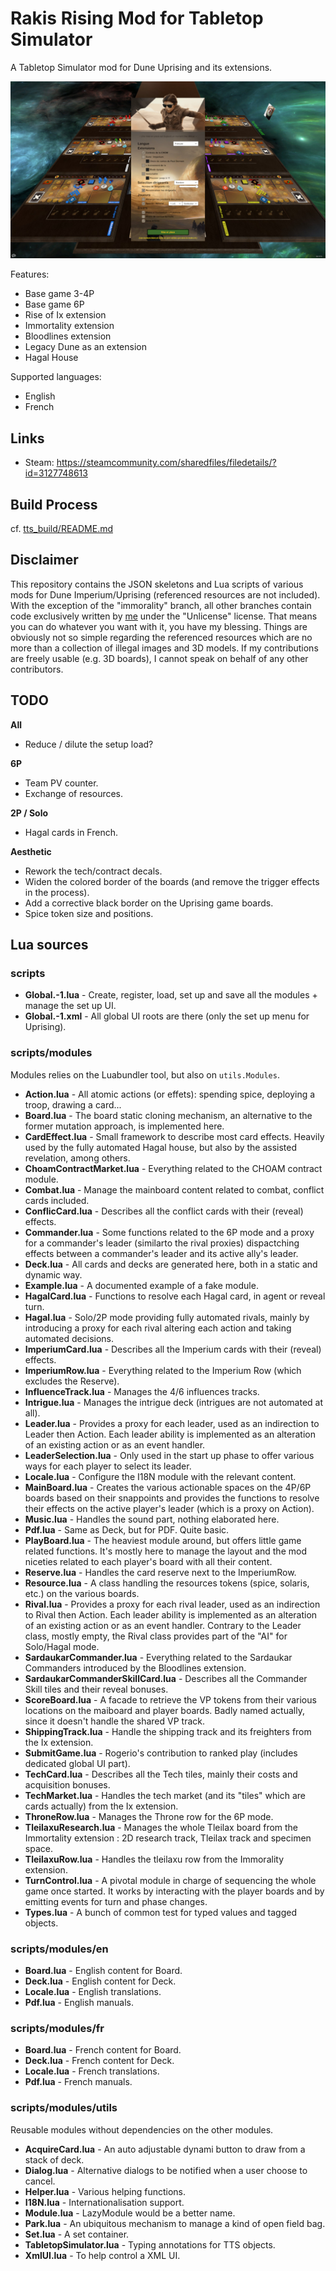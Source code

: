 # Rakis Rising Mod for Tabletop Simulator

A Tabletop Simulator mod for Dune Uprising and its extensions.

![Capture](captures/capture-1.jpg)

Features:

- Base game 3-4P
- Base game 6P
- Rise of Ix extension
- Immortality extension
- Bloodlines extension
- Legacy Dune as an extension
- Hagal House

Supported languages:

- English
- French

## Links

- Steam: https://steamcommunity.com/sharedfiles/filedetails/?id=3127748613

## Build Process

cf. [tts_build/README.md](tts_build/README.md)

## Disclaimer

This repository contains the JSON skeletons and Lua scripts of various mods for Dune Imperium/Uprising (referenced resources are not included). With the exception of the "immorality" branch, all other branches contain code exclusively written by [me](https://steamcommunity.com/profiles/76561197978597744/myworkshopfiles/?appid=286160) under the "Unlicense" license. That means you can do whatever you want with it, you have my blessing. Things are obviously not so simple regarding the referenced resources which are no more than a collection of illegal images and 3D models. If my contributions are freely usable (e.g. 3D boards), I cannot speak on behalf of any other contributors.

## TODO

__All__

- Reduce / dilute the setup load?

__6P__

- Team PV counter.
- Exchange of resources.

__2P / Solo__

- Hagal cards in French.

__Aesthetic__

- Rework the tech/contract decals.
- Widen the colored border of the boards (and remove the trigger effects in the process).
- Add a corrective black border on the Uprising game boards.
- Spice token size and positions.

## Lua sources

### scripts

- __Global.-1.lua__ - Create, register, load, set up and save all the modules + manage the set up UI.
- __Global.-1.xml__ - All global UI roots are there (only the set up menu for Uprising).

### scripts/modules

Modules relies on the Luabundler tool, but also on `utils.Modules`.

- __Action.lua__ - All atomic actions (or effets): spending spice, deploying a troop, drawing a card...
- __Board.lua__ - The board static cloning mechanism, an alternative to the former mutation approach, is implemented here.
- __CardEffect.lua__ - Small framework to describe most card effects. Heavily used by the fully automated Hagal house, but also by the assisted revelation, among others.
- __ChoamContractMarket.lua__ - Everything related to the CHOAM contract module.
- __Combat.lua__ - Manage the mainboard content related to combat, conflict cards included.
- __ConflicCard.lua__ - Describes all the conflict cards with their (reveal) effects.
- __Commander.lua__ - Some functions related to the 6P mode and a proxy for a commander's leader (similarto the rival proxies) dispactching effects between a commander's leader and its active ally's leader.
- __Deck.lua__ - All cards and decks are generated here, both in a static and dynamic way.
- __Example.lua__ - A documented example of a fake module.
- __HagalCard.lua__ - Functions to resolve each Hagal card, in agent or reveal turn.
- __Hagal.lua__ - Solo/2P mode providing fully automated rivals, mainly by introducing a proxy for each rival altering each action and taking automated decisions.
- __ImperiumCard.lua__ - Describes all the Imperium cards with their (reveal) effects.
- __ImperiumRow.lua__ - Everything related to the Imperium Row (which excludes the Reserve).
- __InfluenceTrack.lua__ - Manages the 4/6 influences tracks.
- __Intrigue.lua__ - Manages the intrigue deck (intrigues are not automated at all).
- __Leader.lua__ - Provides a proxy for each leader, used as an indirection to Leader then Action. Each leader ability is implemented as an alteration of an existing action or as an event handler.
- __LeaderSelection.lua__ - Only used in the start up phase to offer various ways for each player to select its leader.
- __Locale.lua__ - Configure the I18N module with the relevant content.
- __MainBoard.lua__ - Creates the various actionable spaces on the 4P/6P boards based on their snappoints and provides the functions to resolve their effects on the active player's leader (which is a proxy on Action).
- __Music.lua__ - Handles the sound part, nothing elaborated here.
- __Pdf.lua__ - Same as Deck, but for PDF. Quite basic.
- __PlayBoard.lua__ - The heaviest module around, but offers little game related functions. It's mostly here to manage the layout and the mod niceties related to each player's board with all their content.
- __Reserve.lua__ - Handles the card reserve next to the ImperiumRow.
- __Resource.lua__ - A class handling the resources tokens (spice, solaris, etc.) on the various boards.
- __Rival.lua__ - Provides a proxy for each rival leader, used as an indirection to Rival then Action. Each leader ability is implemented as an alteration of an existing action or as an event handler. Contrary to the Leader class, mostly empty, the Rival class provides part of the "AI" for Solo/Hagal mode.
- __SardaukarCommander.lua__ - Everything related to the Sardaukar Commanders introduced by the Bloodlines extension.
- __SardaukarCommanderSkillCard.lua__ - Describes all the Commander Skill tiles and their reveal bonuses.
- __ScoreBoard.lua__ - A facade to retrieve the VP tokens from their various locations on the maiboard and player boards. Badly named actually, since it doesn't handle the shared VP track.
- __ShippingTrack.lua__ - Handle the shipping track and its freighters from the Ix extension.
- __SubmitGame.lua__ - Rogerio's contribution to ranked play (includes dedicated global UI part).
- __TechCard.lua__ - Describes all the Tech tiles, mainly their costs and acquisition bonuses.
- __TechMarket.lua__ - Handles the tech market (and its "tiles" which are cards actually) from the Ix extension.
- __ThroneRow.lua__ - Manages the Throne row for the 6P mode.
- __TleilaxuResearch.lua__ - Manages the whole Tleilax board from the Immortality extension : 2D research track, Tleilax track and specimen space.
- __TleilaxuRow.lua__ - Handles the tleilaxu row from the Immorality extension.
- __TurnControl.lua__ - A pivotal module in charge of sequencing the whole game once started. It works by interacting with the player boards and by emitting events for turn and phase changes.
- __Types.lua__ - A bunch of common test for typed values and tagged objects.

### scripts/modules/en

- __Board.lua__ - English content for Board.
- __Deck.lua__ - English content for Deck.
- __Locale.lua__ - English translations.
- __Pdf.lua__ - English manuals.

### scripts/modules/fr

- __Board.lua__ - French content for Board.
- __Deck.lua__ - French content for Deck.
- __Locale.lua__ - French translations.
- __Pdf.lua__ - French manuals.

### scripts/modules/utils

Reusable modules without dependencies on the other modules.

- __AcquireCard.lua__ - An auto adjustable dynami button to draw from a stack of deck.
- __Dialog.lua__ - Alternative dialogs to be notified when a user choose to cancel.
- __Helper.lua__ - Various helping functions.
- __I18N.lua__ - Internationalisation support.
- __Module.lua__ - LazyModule would be a better name.
- __Park.lua__ - An ubiquitous mechanism to manage a kind of open field bag.
- __Set.lua__ - A set container.
- __TabletopSimulator.lua__ - Typing annotations for TTS objects.
- __XmlUI.lua__ - To help control a XML UI.
